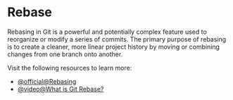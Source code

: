 # Rebase

Rebasing in Git is a powerful and potentially complex feature used to reorganize or modify a series of commits. The primary purpose of rebasing is to create a cleaner, more linear project history by moving or combining changes from one branch onto another.

Visit the following resources to learn more:

- [@official@Rebasing](https://git-scm.com/book/en/v2/Git-Branching-Rebasing)
- [@video@What is Git Rebase?](https://youtu.be/nHcfoHOW4uA?si=ZubFfA9_Un_arqxL)
